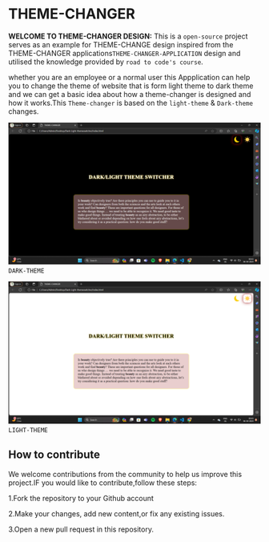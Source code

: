 # THEME-CHANGER

**WELCOME TO THEME-CHANGER DESIGN:**
This is a `open-source` project serves as an example for THEME-CHANGE design inspired from the THEME-CHANGER applications` THEME-CHANGER-APPLICATION
` design and utilised the knowledge provided by `road to code's
course`.

whether you are an employee or a normal user this Appplication can help you to change the theme of website that is form light theme to dark theme and we can get  a basic idea about how a theme-changer is designed and how it  works.This `Theme-changer` is based on the  `light-theme` & `Dark-theme` changes.

![output](outputdark.png)
`DARK-THEME`

![output](outputlight.png)
`LIGHT-THEME`


## How to contribute 

We welcome contributions from the community to help us improve this project.IF you would like to contribute,follow these steps:

1.Fork the repository to your Github account 

2.Make your changes, add new content,or fix any existing issues.

3.Open a new pull request in this repository.

